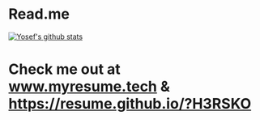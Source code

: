 # Read.me

[![Yosef's github stats](https://github-readme-stats.vercel.app/api?username=H3RSKO&show_icons=true&theme=radical)](https://github.com/H3RSKO/hackathon-starter/)

# Check me out at www.myresume.tech & https://resume.github.io/?H3RSKO

